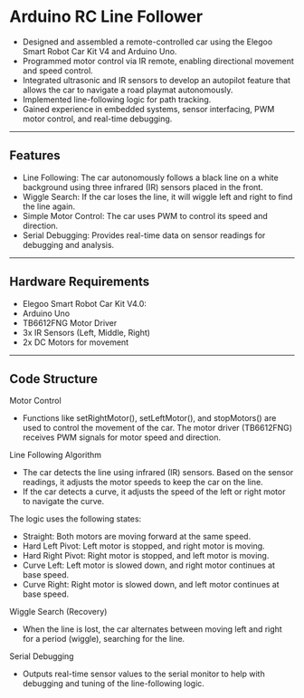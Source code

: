 # Arduino RC Line Follower


- Designed and assembled a remote-controlled car using the Elegoo Smart Robot Car Kit V4 and Arduino Uno.
- Programmed motor control via IR remote, enabling directional movement and speed control.
- Integrated ultrasonic and IR sensors to develop an autopilot feature that allows the car to navigate a road playmat autonomously.
- Implemented line-following logic for path tracking.
- Gained experience in embedded systems, sensor interfacing, PWM motor control, and real-time debugging.


---

## Features
- Line Following: The car autonomously follows a black line on a white background using three infrared (IR) sensors placed in the front.
- Wiggle Search: If the car loses the line, it will wiggle left and right to find the line again.
- Simple Motor Control: The car uses PWM to control its speed and direction.
- Serial Debugging: Provides real-time data on sensor readings for debugging and analysis.

---

## Hardware Requirements
- Elegoo Smart Robot Car Kit V4.0:
- Arduino Uno
- TB6612FNG Motor Driver
- 3x IR Sensors (Left, Middle, Right)
- 2x DC Motors for movement

---

## Code Structure
Motor Control
- Functions like setRightMotor(), setLeftMotor(), and stopMotors() are used to control the movement of the car. The motor driver (TB6612FNG) receives PWM signals for motor speed and direction.

Line Following Algorithm
- The car detects the line using infrared (IR) sensors. Based on the sensor readings, it adjusts the motor speeds to keep the car on the line.
- If the car detects a curve, it adjusts the speed of the left or right motor to navigate the curve.

The logic uses the following states:
- Straight: Both motors are moving forward at the same speed.
- Hard Left Pivot: Left motor is stopped, and right motor is moving.
- Hard Right Pivot: Right motor is stopped, and left motor is moving.
- Curve Left: Left motor is slowed down, and right motor continues at base speed.
- Curve Right: Right motor is slowed down, and left motor continues at base speed.

Wiggle Search (Recovery)
- When the line is lost, the car alternates between moving left and right for a period (wiggle), searching for the line.

Serial Debugging
- Outputs real-time sensor values to the serial monitor to help with debugging and tuning of the line-following logic.
